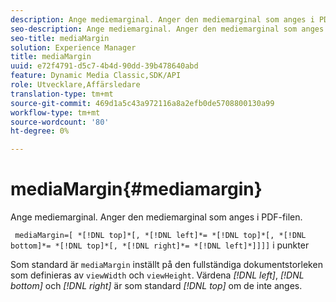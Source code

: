 ```yaml
---
description: Ange mediemarginal. Anger den mediemarginal som anges i PDF-filen.
seo-description: Ange mediemarginal. Anger den mediemarginal som anges i PDF-filen.
seo-title: mediaMargin
solution: Experience Manager
title: mediaMargin
uuid: e72f4791-d5c7-4b4d-90dd-39b478640abd
feature: Dynamic Media Classic,SDK/API
role: Utvecklare,Affärsledare
translation-type: tm+mt
source-git-commit: 469d1a5c43a972116a8a2efb0de5708800130a99
workflow-type: tm+mt
source-wordcount: '80'
ht-degree: 0%

---
```



# mediaMargin{#mediamargin}

Ange mediemarginal. Anger den mediemarginal som anges i PDF-filen.

` mediaMargin=[ *[!DNL top]*[, *[!DNL left]*= *[!DNL top]*[, *[!DNL bottom]*= *[!DNL top]*[, *[!DNL right]*= *[!DNL left]*]]]]` i punkter

Som standard är `mediaMargin` inställt på den fullständiga dokumentstorleken som definieras av `viewWidth` och `viewHeight`. Värdena *[!DNL left]*, *[!DNL bottom]* och *[!DNL right]* är som standard *[!DNL top]* om de inte anges.

